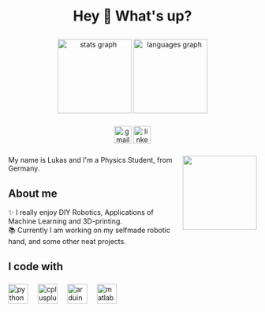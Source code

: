 
<h1 align="center">Hey 👋 What's up?</h1>

###
<h2 align="center"></h2>

###

<div align="center">
  <img src="https://github-readme-stats.vercel.app/api?username=lklostermair&hide_title=false&hide_rank=false&show_icons=true&include_all_commits=true&count_private=true&disable_animations=false&theme=dracula&locale=en&hide_border=false" height="150" alt="stats graph"  />
  <img src="https://github-readme-stats.vercel.app/api/top-langs?username=lklostermair&locale=en&hide_title=false&layout=compact&card_width=320&langs_count=5&theme=monokai&hide_border=false" height="150" alt="languages graph"  />
</div>

###



<div align="center">
  <img src="https://img.shields.io/static/v1?message=Gmail&logo=gmail&label=&color=D14836&logoColor=white&labelColor=&style=for-the-badge" height="35" alt="gmail logo"  />
  <img src="https://img.shields.io/static/v1?message=LinkedIn&logo=linkedin&label=&color=0077B5&logoColor=white&labelColor=&style=for-the-badge" height="35" alt="linkedin logo"  />
</div>

###

<img align="right" height="150" src="https://media1.giphy.com/media/3o7P4DBaIJG4n8DzNK/giphy.gif?cid=6c09b952c0xlm8gxcn6rgh47ep6uvhmop9fc4o6itkosrpxf&ep=v1_gifs_search&rid=giphy.gif&ct=g"  />



###

<p align="left">My name is Lukas and I'm a Physics Student, from Germany.</p>

###



<h2 align="left">About me</h2>


<p align="left">✨ I really enjoy DIY Robotics, Applications of Machine Learning and 3D-printing. <br>📚 Currently I am working on my selfmade robotic hand, and some other neat projects.</p>

###

<h2 align="left">I code with</h2>

###

<div align="left">
  <img src="https://cdn.jsdelivr.net/gh/devicons/devicon/icons/python/python-original.svg" height="40" alt="python logo"  />
  <img width="12" />
  <img src="https://cdn.jsdelivr.net/gh/devicons/devicon/icons/cplusplus/cplusplus-original.svg" height="40" alt="cplusplus logo"  />
  <img width="12" />
  <img src="https://cdn.jsdelivr.net/gh/devicons/devicon/icons/arduino/arduino-original.svg" height="40" alt="arduino logo"  />
  <img width="12" />
  <img src="https://cdn.jsdelivr.net/gh/devicons/devicon/icons/matlab/matlab-original.svg" height="40" alt="matlab logo"  />
</div>

###

